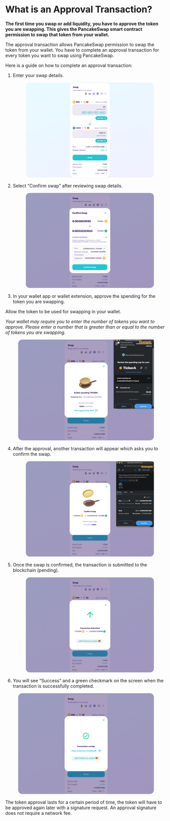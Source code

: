 # What is an Approval Transaction?

**The first time you swap or add liquidity, you have to approve the token you are swapping. This gives the PancakeSwap smart contract permission to swap that token from your wallet.**



The approval transaction allows PancakeSwap permission to swap the token from your wallet. You have to complete an approval transaction for every token you want to swap using PancakeSwap.



Here is a guide on how to complete an approval transaction:

1.  Enter your swap details.&#x20;

    <figure><img src="../../.gitbook/assets/step1 (1).png" alt=""><figcaption></figcaption></figure>
2.  Select “Confirm swap” after reviewing swap details.&#x20;

    <figure><img src="../../.gitbook/assets/4536.png" alt=""><figcaption></figcaption></figure>
3. In your wallet app or wallet extension, approve the spending for the token you are swapping.

Allow the token to be used for swapping in your wallet.

_Your wallet may require you to enter the number of tokens you want to approve. Please enter a number that is greater than or equal to the number of tokens you are swapping._ &#x20;

<figure><img src="../../.gitbook/assets/1 (1).png" alt=""><figcaption></figcaption></figure>

4.  After the approval, another transaction will appear which asks you to confirm the swap.&#x20;

    <figure><img src="../../.gitbook/assets/3.png" alt=""><figcaption></figcaption></figure>
5.  Once the swap is confirmed, the transaction is submitted to the blockchain (pending).&#x20;

    <figure><img src="../../.gitbook/assets/step 04.png" alt=""><figcaption></figcaption></figure>
6. You will see “Success” and a green checkmark on the screen when the transaction is successfully completed.&#x20;

<figure><img src="../../.gitbook/assets/5.png" alt=""><figcaption></figcaption></figure>

The token approval lasts for a certain period of time, the token will have to be approved again later with a signature request. An approval signature does not require a network fee.
